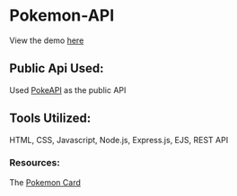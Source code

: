 # Pokemon-API
View the demo [here](https://protected-fjord-24996.herokuapp.com/)

## Public Api Used:
Used [PokeAPI](https://pokeapi.co/) as the public API

## Tools Utilized:
HTML, CSS, Javascript, Node.js, Express.js, EJS, REST API

### Resources:
The [Pokemon Card](https://codepen.io/MXD789/pen/qBWRvMw)
